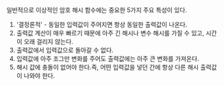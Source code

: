 일반적으로 이상적인 암호 해시 함수에는 중요한 5가지 주요 특성이 있다.

1. '결정론적' - 동일한 입력값이 주어지면 항상 동일한 출력값이 나온다.
2. 출력값 계산이 매우 빠르기 때문에 아주 긴 해시나 변수 해시를 가질 수 있고, 시간이 오래 걸리지 않는다.
3. 출력값에서 입력값으로 돌아갈 수 없다.
4. 입력값에 아주 조그만 변화를 주어도 출력값에는 아주 큰 변화를 가져온다.
5. 해시 값에 충돌이 없어야 한다.즉, 어떤 입력값을 넣던 간에 항상 다른 해시 출력값이 나와야 한다.
